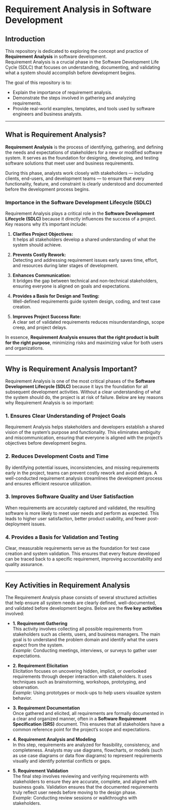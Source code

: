 # Requirement Analysis in Software Development

## Introduction
This repository is dedicated to exploring the concept and practice of **Requirement Analysis** in software development.  
Requirement Analysis is a crucial phase in the Software Development Life Cycle (SDLC) that focuses on understanding, documenting, and validating what a system should accomplish before development begins.

The goal of this repository is to:
- Explain the importance of requirement analysis.
- Demonstrate the steps involved in gathering and analyzing requirements.
- Provide real-world examples, templates, and tools used by software engineers and business analysts.

---

## What is Requirement Analysis?

**Requirement Analysis** is the process of identifying, gathering, and defining the needs and expectations of stakeholders for a new or modified software system. It serves as the foundation for designing, developing, and testing software solutions that meet user and business requirements.

During this phase, analysts work closely with stakeholders — including clients, end-users, and development teams — to ensure that every functionality, feature, and constraint is clearly understood and documented before the development process begins.

### Importance in the Software Development Lifecycle (SDLC)

Requirement Analysis plays a critical role in the **Software Development Lifecycle (SDLC)** because it directly influences the success of a project. Key reasons why it’s important include:

1. **Clarifies Project Objectives:**  
   It helps all stakeholders develop a shared understanding of what the system should achieve.

2. **Prevents Costly Rework:**  
   Detecting and addressing requirement issues early saves time, effort, and resources during later stages of development.

3. **Enhances Communication:**  
   It bridges the gap between technical and non-technical stakeholders, ensuring everyone is aligned on goals and expectations.

4. **Provides a Basis for Design and Testing:**  
   Well-defined requirements guide system design, coding, and test case creation.

5. **Improves Project Success Rate:**  
   A clear set of validated requirements reduces misunderstandings, scope creep, and project delays.

In essence, **Requirement Analysis ensures that the right product is built for the right purpose**, minimizing risks and maximizing value for both users and organizations.

---

## Why is Requirement Analysis Important?

Requirement Analysis is one of the most critical phases of the **Software Development Lifecycle (SDLC)** because it lays the foundation for all subsequent development activities. Without a clear understanding of what the system should do, the project is at risk of failure. Below are key reasons why Requirement Analysis is so important:

### 1. Ensures Clear Understanding of Project Goals
Requirement Analysis helps stakeholders and developers establish a shared vision of the system’s purpose and functionality. This eliminates ambiguity and miscommunication, ensuring that everyone is aligned with the project’s objectives before development begins.

### 2. Reduces Development Costs and Time
By identifying potential issues, inconsistencies, and missing requirements early in the project, teams can prevent costly rework and avoid delays. A well-conducted requirement analysis streamlines the development process and ensures efficient resource utilization.

### 3. Improves Software Quality and User Satisfaction
When requirements are accurately captured and validated, the resulting software is more likely to meet user needs and perform as expected. This leads to higher user satisfaction, better product usability, and fewer post-deployment issues.

### 4. Provides a Basis for Validation and Testing
Clear, measurable requirements serve as the foundation for test case creation and system validation. This ensures that every feature developed can be traced back to a specific requirement, improving accountability and quality assurance.

---

## Key Activities in Requirement Analysis

The Requirement Analysis phase consists of several structured activities that help ensure all system needs are clearly defined, well-documented, and validated before development begins. Below are the **five key activities** involved:

- **1. Requirement Gathering**  
  This activity involves collecting all possible requirements from stakeholders such as clients, users, and business managers. The main goal is to understand the problem domain and identify what the users expect from the system.  
  *Example:* Conducting meetings, interviews, or surveys to gather user expectations.

- **2. Requirement Elicitation**  
  Elicitation focuses on uncovering hidden, implicit, or overlooked requirements through deeper interaction with stakeholders. It uses techniques such as brainstorming, workshops, prototyping, and observation.  
  *Example:* Using prototypes or mock-ups to help users visualize system behavior.

- **3. Requirement Documentation**  
  Once gathered and elicited, all requirements are formally documented in a clear and organized manner, often in a **Software Requirement Specification (SRS)** document. This ensures that all stakeholders have a common reference point for the project’s scope and expectations.

- **4. Requirement Analysis and Modeling**  
  In this step, requirements are analyzed for feasibility, consistency, and completeness. Analysts may use diagrams, flowcharts, or models (such as use case diagrams or data flow diagrams) to represent requirements visually and identify potential conflicts or gaps.

- **5. Requirement Validation**  
  The final step involves reviewing and verifying requirements with stakeholders to ensure they are accurate, complete, and aligned with business goals. Validation ensures that the documented requirements truly reflect user needs before moving to the design phase.  
  *Example:* Conducting review sessions or walkthroughs with stakeholders.
